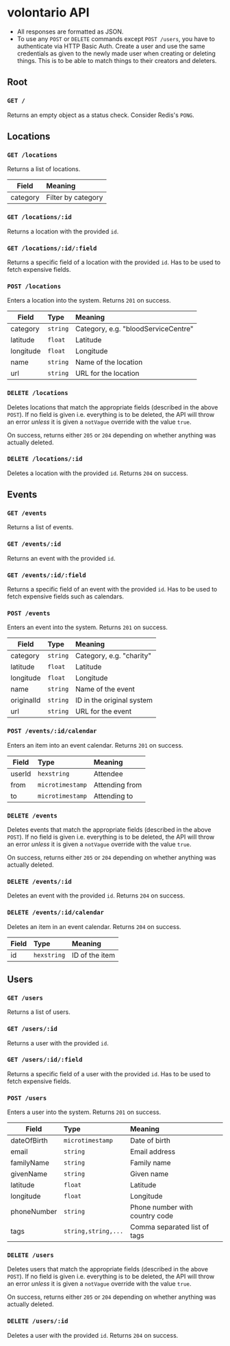 volontario API
==============
* All responses are formatted as JSON.
* To use any `POST` or `DELETE` commands except `POST /users`, you have to authenticate via HTTP Basic Auth. Create a user and use the same credentials as given to the newly made user when creating or deleting things. This is to be able to match things to their creators and deleters.

Root
----

### `GET /`
Returns an empty object as a status check. Consider Redis's `PONG`.

Locations
---------

### `GET /locations`
Returns a list of locations.

| Field | Meaning |
|-------|:--------|
| category | Filter by category |

### `GET /locations/:id`
Returns a location with the provided `id`.

### `GET /locations/:id/:field`
Returns a specific field of a location with the provided `id`. Has to be used to fetch expensive fields.

### `POST /locations`
Enters a location into the system. Returns `201` on success.

| Field | Type | Meaning |
|-------|:---- |:--------|
| category | `string` | Category, e.g. "bloodServiceCentre" |
| latitude | `float` | Latitude |
| longitude | `float` | Longitude |
| name | `string` | Name of the location |
| url | `string` | URL for the location |

### `DELETE /locations`
Deletes locations that match the appropriate fields (described in the above `POST`). If no field is given i.e. everything is to be deleted, the API will throw an error *unless* it is given a `notVague` override with the value `true`.

On success, returns either `205` or `204` depending on whether anything was actually deleted.

### `DELETE /locations/:id`
Deletes a location with the provided `id`. Returns `204` on success.

Events
------

### `GET /events`
Returns a list of events.

### `GET /events/:id`
Returns an event with the provided `id`.

### `GET /events/:id/:field`
Returns a specific field of an event with the provided `id`. Has to be used to fetch expensive fields such as calendars.

### `POST /events`
Enters an event into the system. Returns `201` on success.

| Field | Type | Meaning |
|-------|:---- |:--------|
| category | `string` | Category, e.g. "charity" |
| latitude | `float` | Latitude |
| longitude | `float` | Longitude |
| name | `string` | Name of the event |
| originalId | `string` | ID in the original system |
| url | `string` | URL for the event |

### `POST /events/:id/calendar`
Enters an item into an event calendar. Returns `201` on success.

| Field | Type | Meaning |
|-------|:---- |:--------|
| userId | `hexstring` | Attendee |
| from | `microtimestamp` | Attending from |
| to | `microtimestamp` | Attending to |

### `DELETE /events`
Deletes events that match the appropriate fields (described in the above `POST`). If no field is given i.e. everything is to be deleted, the API will throw an error *unless* it is given a `notVague` override with the value `true`.

On success, returns either `205` or `204` depending on whether anything was actually deleted.

### `DELETE /events/:id`
Deletes an event with the provided `id`. Returns `204` on success.

### `DELETE /events/:id/calendar`
Deletes an item in an event calendar. Returns `204` on success.

| Field | Type | Meaning |
|-------|:---- |:--------|
| id | `hexstring` | ID of the item |

Users
-----

### `GET /users`
Returns a list of users.

### `GET /users/:id`
Returns a user with the provided `id`.

### `GET /users/:id/:field`
Returns a specific field of a user with the provided `id`. Has to be used to fetch expensive fields.

### `POST /users`
Enters a user into the system. Returns `201` on success.

| Field | Type | Meaning |
|-------|:---- |:--------|
| dateOfBirth | `microtimestamp` | Date of birth
| email | `string` | Email address
| familyName | `string` | Family name |
| givenName | `string` | Given name |
| latitude | `float` | Latitude |
| longitude | `float` | Longitude |
| phoneNumber | `string` | Phone number with country code |
| tags | `string,string,...` | Comma separated list of tags |

### `DELETE /users`
Deletes users that match the appropriate fields (described in the above `POST`). If no field is given i.e. everything is to be deleted, the API will throw an error *unless* it is given a `notVague` override with the value `true`.

On success, returns either `205` or `204` depending on whether anything was actually deleted.

### `DELETE /users/:id`
Deletes a user with the provided `id`. Returns `204` on success.
